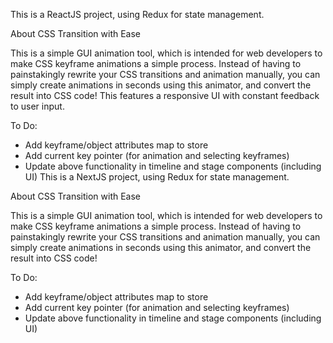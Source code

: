 This is a ReactJS project, using Redux for state management.

About CSS Transition with Ease

This is a simple GUI animation tool, which is intended for web developers to make CSS keyframe animations
a simple process. Instead of having to painstakingly rewrite your CSS transitions and animation manually,
you can simply create animations in seconds using this animator, and convert the result into CSS code!
This features a responsive UI with constant feedback to user input.

To Do:

- Add keyframe/object attributes map to store
- Add current key pointer (for animation and selecting keyframes)
- Update above functionality in timeline and stage components (including UI)
This is a NextJS project, using Redux for state management.

About CSS Transition with Ease

This is a simple GUI animation tool, which is intended for web developers to make CSS keyframe animations
a simple process. Instead of having to painstakingly rewrite your CSS transitions and animation manually,
you can simply create animations in seconds using this animator, and convert the result into CSS code!


To Do:

- Add keyframe/object attributes map to store
- Add current key pointer (for animation and selecting keyframes)
- Update above functionality in timeline and stage components (including UI)
